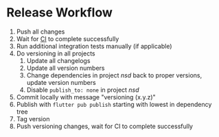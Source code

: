 # Release Workflow

1. Push all changes
2. Wait for [CI](https://github.com/sebastianhaberey/nsd/actions) to complete successfully
3. Run additional integration tests manually (if applicable)
4. Do versioning in all projects
   1. Update all changelogs
   2. Update all version numbers
   3. Change dependencies in project _nsd_ back to proper versions, update version numbers
   4. Disable `publish_to: none` in project _nsd_
5. Commit locally with message "versioning (x.y.z)"
6. Publish with `flutter pub publish` starting with lowest in dependency tree
7. Tag version
8. Push versioning changes, wait for CI to complete successfully